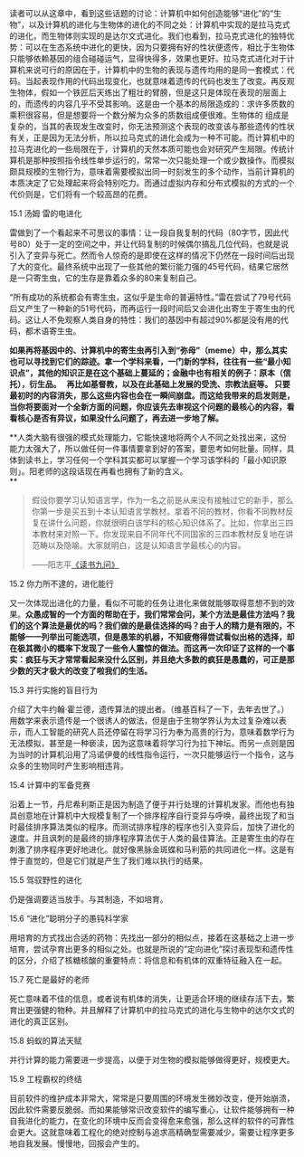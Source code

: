 读者可以从这章中，看到这些话题的讨论：计算机中如何创造能够“进化”的“生物”，以及计算机的进化与生物体的进化的不同之处：计算机中实现的是拉马克式的进化，而生物体则实现的是达尔文式进化。我们也看到，拉马克式进化的独特优势：可以在生态系统中进化的更快，因为只要拥有好的性状便遗传，相比于生物体只能够依赖基因的组合碰碰运气，显得快得多，效果也更好。拉马克式进化对于计算机来说可行的原因在于，计算机中的生物的表现与遗传均用的是同一套模式：代码。当起表现作用的代码出现变化，也就意味着遗传的代码也发生了改变。再反观生物体，假如一个铁匠后天练出了粗壮的臂膀，但是这只是体现在表现的层面上的，而遗传的内容几乎不受其影响。这是由一个基本的局限造成的：求许多质数的乘积很容易，但是想要将一个数分解为众多的质数组成便很难。生物体的 组成是复杂的，当其的表现发生改变时，你无法预测这个表现的改变该与那些遗传的性状有关，正是因为无法分析，所以拉马克式的进化会成为一种不可能。而计算机中的拉马克进化的一些局限在于，计算机的天然本质可能也会对研究产生局限。传统计算机是那种按照指令线性单步运行的，常常一次只能处理一个或少数操作。而模拟颇具规模的生物行为，意味着需要模拟出同一时刻发生的多个动作，当前计算机的本质决定了它处理起来将会特别吃力。而通过虚拟内存和分布式模拟的方式的一个代价则是，它们将有一个较高昂的花费。

15.1 汤姆 雷的电进化

雷做到了一个看起来不可思议的事情：让一段自我复制的代码（80字节，因此代号80）处于一定的空间之中，并让代码复制的时候偶尔搞乱几位代码，也就是说引入了变异与死亡。然而令人惊奇的是即使在这样的情况下仍然在一段时间后出现了大的变化。最终系统中出现了一些其他的繁衍能力强的45号代码，结果它居然是一只寄生虫，它的生存是靠着众多的80来复制自己。

“所有成功的系统都会有寄生虫，这似乎是生命的普遍特性。”雷在尝试了79号代码后又产生了一种新的51号代码，而再运行一段时间后又会进化出寄生于寄生虫的代码。这让人不免观察人类自身的特性：我们的基因中有超过90%都是没有用的代码，都术语寄生虫。

**如果再将基因中的、计算机中的寄生虫再引入到“弥母”（meme）中，那么其实也可以寻找到它们的踪迹。拿一个学科来看，一门新的学科，往往有一些“最小知识点”，其他的知识正是在这个基础上蔓延的；金融中也有相关的例子：原本（信托），衍生品。   再比如基督教，以及在此基础上发展的受洗、宗教法庭等。 只要最初时的内容消失，那么这些内容也会在一瞬间崩盘。而这给我带来的启发则是，当你将要面对一个全新方面的问题，你应该先去审视这个问题的最核心的内容，看看核心是否有异议，如果没什么问题了，再去进一步地了解。**

**人类大脑有很强的模式处理能力，它能快速地将两个人不同之处找出来，这份能力太强大了，所以做任何一件事情要拿到好的答案，要思考如何批量。同样，具体到读书上，学习任何一个学科其实都可以掌握一个学习该学科的「最小知识原则」。阳老师的这段话现在再看也拥有了新的含义。  
**

> 假设你要学习认知语言学，作为一名之前是从来没有接触过它的新手，那么你第一步是买五到十本认知语言学教材。拿着不同的教材，你看不同教材反复在讲什么问题，你就很明白该学科的核心知识体系了。比如，你拿出三四本教材来对照一下。你发现来自不同年代不同国家的三四本教材反复地在讲范畴以及隐喻。大家就明白，这是认知语言学最核心的内容。
>
> ——阳志平[《读书九问》](http://www.yangzhiping.com/psy/reading-2015.html)

15.2 你力所不逮的，进化能行

又一次体现出进化的力量，看似不可能的任务让进化来做就能够取得意想不到的效果。**众愚成智的一个方面的帮助在于，我们常常会问，某个方法是最佳方法吗？我们的这个算法是最优的吗？我们做的是最佳选择的吗？由于人的精力是有限的，不能够一一列举出可能选项，但是愚笨的机器，不知疲倦得尝试看似出格的选择，却在极其微小的概率下发现了一些令人震惊的做法。而这再一次印证了这样的一个事实：疯狂与天才常常看起来没什么区别，并且绝大多数的疯狂是愚蠢的，可正是那少数的天才极大的改变了啦我们的生活。**

  


15.3 并行实施的盲目行为

介绍了大牛约翰·霍兰德，遗传算法的提出者。（维基百科了一下，去年去世了。）用数学来表示遗传是一个很诱人的做法，但是由于生物学界认为太过复杂难以表示，而人工智能的研究人员还停留在将学习行为奉为高贵的行为，意味着数学行为无法模拟，甚至是一种亵渎，因为这意味着将学习行为拉下神坛。而另一点则是因为当时的计算机沿用了冯诺伊曼的线性指令运行，一次只能够运行一个指令，这与众多的生物同时产生影响相违背。

15.4 计算中的军备竞赛

沿着上一节，丹尼希利斯正是因为制造了便于并行处理的计算机发家。而他也有独具创意地在计算机中大规模复制了一个排序程序自行变异与呼唤，最终出现了和当时最佳排序算法类似的程序。而测试排序程序的程序也引入变异后，加快了进化的速度。并且讽刺的是最终的排序程序算法优于人类的最佳算法。正是寄生虫的存在刺激了排序程序更好地进化。就好像黑脉金斑蝶和马利筋的共同进化一样。这是有悖于直觉的，但是它们就是产生了我们难以执行的结果。

15.5 驾驭野性的进化

仍是强调要适当放手。与其制造，不如培育。

15.6 “进化”聪明分子的愚钝科学家

用培育的方式找出合适的药物：先找出一部分的相似点，接着在这基础之上进一步培育，尝试孕育出更多的相似之处。也就是所说的“定向进化”探讨表现型和遗传性的区分，介绍了核糖核酸的重要特点：将信息和有机体的双重特征融入在一起。

15.7 死亡是最好的老师

死亡意味着不佳的信息，或者说有机体的消失，让更适合环境的继续存活下去，繁育出更强健的物种。并且解释了计算机中的拉马克式的进化与生物中的达尔文式的进化的真正区别。

15.8 蚂蚁的算法天赋

并行计算的能力需要进一步提高，以便于对生物的模拟能够做得更好，规模更大。

15.9 工程霸权的终结

目前软件的维护成本非常大，常常是只要周围的环境发生微妙改变，便开始崩溃，因此软件需要反脆弱。而如果能够常识改变软件的编写重心，让软件能够拥有一种自我进化的能力，在变化的环境中反而会变得愈来愈强，那么这样的软件的可靠性会更大。这就意味着工程化的绝对控制与追求高精确型需要减少，需要让程序更多地自我发展。慢慢地，回报会产生的。

  


